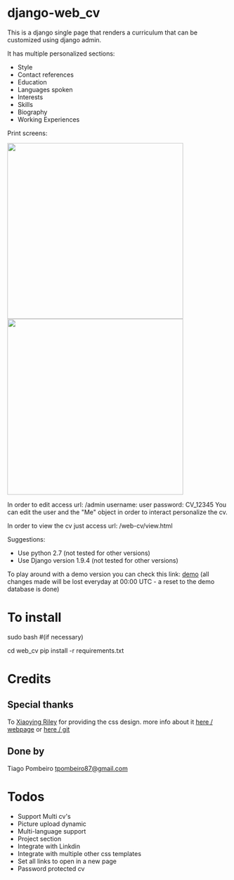 # django-web_cv

This is a django single page that renders a curriculum that can be customized using django admin.

It has multiple personalized sections:
* Style
* Contact references
* Education 
* Languages spoken
* Interests
* Skills
* Biography
* Working Experiences

Print screens:

<img src="https://github.com/tpombeiro87/django-web_cv/blob/master/example_1.png?raw=true" width="400">
<img src="https://github.com/tpombeiro87/django-web_cv/blob/master/example_2.png?raw=true" width="400">




In order to edit access url: /admin
    username: user
    password: CV_12345
You can edit the user and the "Me" object in order to interact personalize the cv.


In order to view the cv just access url: /web-cv/view.html

Suggestions:
* Use python 2.7 (not tested for other versions)
* Use Django version 1.9.4 (not tested for other versions)

To play around with a demo version you can check this link: 
[demo](http://djangowebcv.pythonanywhere.com/web-cv/view.html) (all changes made will be lost everyday at 00:00 UTC - a reset to the demo database is done)

# To install

sudo bash #(if necessary)

cd web_cv
pip install -r requirements.txt 


# Credits

## Special thanks
To [Xiaoying Riley](http://themes.3rdwavemedia.com/) for providing the css design. more info about it [here / webpage](http://themes.3rdwavemedia.com/website-templates/orbit-free-resume-cv-template-for-developers/) or [here / git](https://github.com/xriley/Orbit-Theme) 

## Done by
Tiago Pombeiro tpombeiro87@gmail.com


# Todos

* Support Multi cv's
* Picture upload dynamic
* Multi-language support
* Project section
* Integrate with Linkdin
* Integrate with multiple other css templates
* Set all links to open in a new page
* Password protected cv

